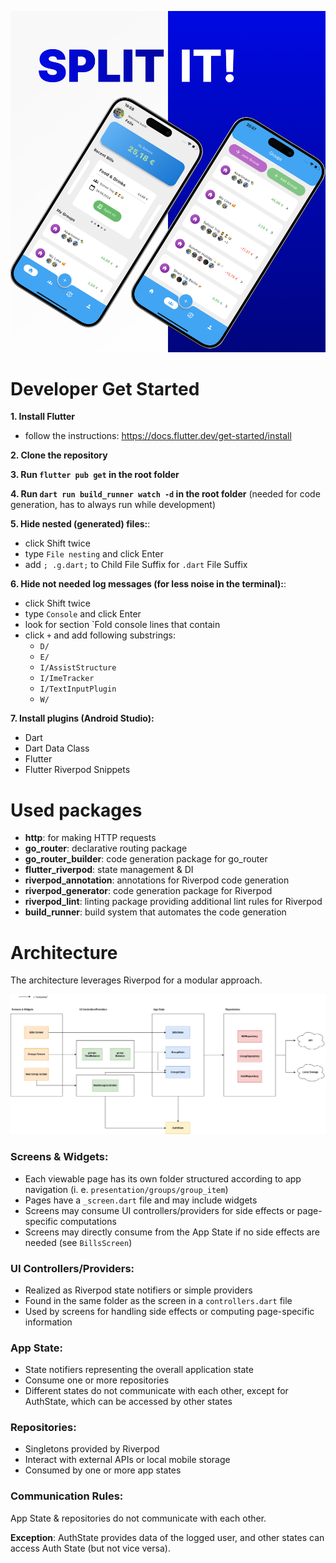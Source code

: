 ![](assets/SplitIt_Preview.jpg)

# Developer Get Started
**1. Install Flutter**
- follow the instructions: https://docs.flutter.dev/get-started/install

**2. Clone the repository**

**3. Run `flutter pub get` in the root folder**

**4. Run `dart run build_runner watch -d` in the root folder** (needed for code generation, has to always run while development)

**5. Hide nested (generated) files:**:
- click Shift twice
- type `File nesting` and click Enter
- add `; .g.dart;` to Child File Suffix for `.dart` File Suffix

**6. Hide not needed log messages (for less noise in the terminal):**:
- click Shift twice
- type `Console` and click Enter
- look for section `Fold console lines that contain
- click `+` and add following substrings:
  - `D/`
  - `E/`
  - `I/AssistStructure`
  - `I/ImeTracker`
  - `I/TextInputPlugin`
  - `W/`

**7. Install plugins (Android Studio):**
- Dart
- Dart Data Class
- Flutter
- Flutter Riverpod Snippets

# Used packages
- **http**: for making HTTP requests
- **go_router**: declarative routing package
- **go_router_builder**: code generation package for go_router
- **flutter_riverpod**: state management & DI
- **riverpod_annotation**: annotations for Riverpod code generation
- **riverpod_generator**: code generation package for Riverpod
- **riverpod_lint**: linting package providing additional lint rules for Riverpod
- **build_runner**: build system that automates the code generation

# Architecture
The architecture leverages Riverpod for a modular approach.

![](assets/architecture.png)

### Screens & Widgets:
- Each viewable page has its own folder structured according to app navigation (i. e. `presentation/groups/group_item`)
- Pages have a `_screen.dart` file and may include widgets
- Screens may consume UI controllers/providers for side effects or page-specific computations
- Screens may directly consume from the App State if no side effects are needed (see `BillsScreen`)

### UI Controllers/Providers:
- Realized as Riverpod state notifiers or simple providers
- Found in the same folder as the screen in a `controllers.dart` file
- Used by screens for handling side effects or computing page-specific information

### App State:
- State notifiers representing the overall application state
- Consume one or more repositories
- Different states do not communicate with each other, except for AuthState, which can be accessed by other states

### Repositories:
- Singletons provided by Riverpod
- Interact with external APIs or local mobile storage
- Consumed by one or more app states

### Communication Rules:
App State & repositories do not communicate with each other.

**Exception**: AuthState provides data of the logged user, and other states can access Auth State (but not vice versa).
